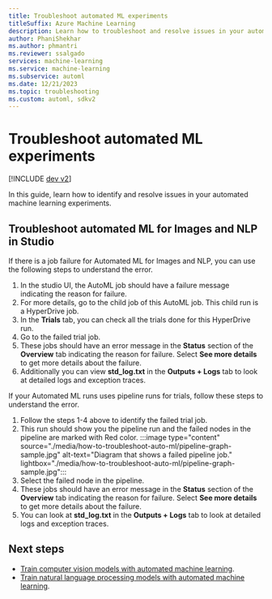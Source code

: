 ```yaml
---
title: Troubleshoot automated ML experiments
titleSuffix: Azure Machine Learning
description: Learn how to troubleshoot and resolve issues in your automated machine learning experiments.
author: PhaniShekhar
ms.author: phmantri
ms.reviewer: ssalgado
services: machine-learning
ms.service: machine-learning
ms.subservice: automl
ms.date: 12/21/2023
ms.topic: troubleshooting
ms.custom: automl, sdkv2
---
```


# Troubleshoot automated ML experiments

[!INCLUDE [dev v2](includes/machine-learning-dev-v2.md)]

In this guide, learn how to identify and resolve issues in your automated machine learning experiments.

## Troubleshoot automated ML for Images and NLP in Studio

If there is a job failure for Automated ML for Images and NLP, you can use the following steps to understand the error.
1. In the studio UI, the AutoML job should have a failure message indicating the reason for failure.
2. For more details, go to the child job of this AutoML job. This child run is a HyperDrive job.
3. In the **Trials** tab, you can check all the trials done for this HyperDrive run.
4. Go to the failed trial job.
5. These jobs should have an error message in the **Status** section of the **Overview** tab indicating the reason for failure.
   Select **See more details** to get more details about the failure.
6. Additionally you can view **std_log.txt** in the **Outputs + Logs** tab to look at detailed logs and exception traces.

If your Automated ML runs uses pipeline runs for trials, follow these steps to understand the error.
1. Follow the steps 1-4 above to identify the failed trial job.
2. This run should show you the pipeline run and the failed nodes in the pipeline are marked with Red color.
:::image type="content" source="./media/how-to-troubleshoot-auto-ml/pipeline-graph-sample.jpg" alt-text="Diagram that shows a failed pipeline job." lightbox="./media/how-to-troubleshoot-auto-ml/pipeline-graph-sample.jpg":::
3. Select the failed node in the pipeline.
4. These jobs should have an error message in the **Status** section of the **Overview** tab indicating the reason for failure.
   Select **See more details** to get more details about the failure.
5. You can look at **std_log.txt** in the **Outputs + Logs** tab to look at detailed logs and exception traces.

## Next steps

+ [Train computer vision models with automated machine learning](how-to-auto-train-image-models.md).
+ [Train natural language processing models with automated machine learning](how-to-auto-train-nlp-models.md).
